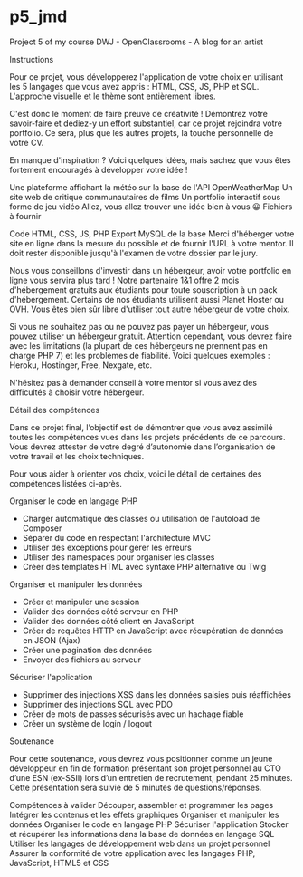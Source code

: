 # p5_jmd
Project 5 of my course DWJ - OpenClassrooms - A blog for an artist

Instructions

Pour ce projet, vous développerez l'application de votre choix en utilisant les 5 langages que vous avez appris : HTML, CSS, JS, PHP et SQL. L'approche visuelle et le thème sont entièrement libres.

C'est donc le moment de faire preuve de créativité ! Démontrez votre savoir-faire et dédiez-y un effort substantiel, car ce projet rejoindra votre portfolio. Ce sera, plus que les autres projets, la touche personnelle de votre CV.

En manque d'inspiration ? Voici quelques idées, mais sachez que vous êtes fortement encouragés à développer votre idée !

Une plateforme affichant la météo sur la base de l'API OpenWeatherMap
Un site web de critique communautaires de films
Un portfolio interactif sous forme de jeu vidéo
Allez, vous allez trouver une idée bien à vous 😀
Fichiers à fournir

Code HTML, CSS, JS, PHP
Export MySQL de la base
Merci d'héberger votre site en ligne dans la mesure du possible et de fournir l'URL à votre mentor. Il doit rester disponible jusqu'à l'examen de votre dossier par le jury.

Nous vous conseillons d'investir dans un hébergeur, avoir votre portfolio en ligne vous servira plus tard !  Notre partenaire 1&1 offre 2 mois d'hébergement gratuits aux étudiants pour toute souscription à un pack d'hébergement. Certains de nos étudiants utilisent aussi Planet Hoster ou OVH. Vous êtes bien sûr libre d'utiliser tout autre hébergeur de votre choix.

Si vous ne souhaitez pas ou ne pouvez pas payer un hébergeur, vous pouvez utiliser un hébergeur gratuit. Attention cependant, vous devrez faire avec les limitations (la plupart de ces hébergeurs ne prennent pas en charge PHP 7) et les problèmes de fiabilité. Voici quelques exemples : Heroku, Hostinger, Free, Nexgate, etc. 

N'hésitez pas à demander conseil à votre mentor si vous avez des difficultés à choisir votre hébergeur.

Détail des compétences

Dans ce projet final, l’objectif est de démontrer que vous avez assimilé toutes les compétences vues dans les projets précédents de ce parcours. Vous devrez attester de votre degré d’autonomie dans l’organisation de votre travail et les choix techniques.

Pour vous aider à orienter vos choix, voici le détail de certaines des compétences listées ci-après. 

Organiser le code en langage PHP
- Charger automatique des classes ou utilisation de l'autoload de Composer
- Séparer du code en respectant l'architecture MVC
- Utiliser des exceptions pour gérer les erreurs
- Utiliser des namespaces pour organiser les classes
- Créer des templates HTML avec syntaxe PHP alternative ou Twig

Organiser et manipuler les données
- Créer et manipuler une session
- Valider des données côté serveur en PHP
- Valider des données côté client en JavaScript
- Créer de requêtes HTTP en JavaScript avec récupération de données en JSON (Ajax)
- Créer une pagination des données
- Envoyer des fichiers au serveur

Sécuriser l'application
- Supprimer des injections XSS dans les données saisies puis réaffichées
- Supprimer des injections SQL avec PDO
- Créer de mots de passes sécurisés avec un hachage fiable
- Créer un système de login / logout

Soutenance

Pour cette soutenance, vous devrez vous positionner comme un jeune développeur en fin de formation présentant son projet personnel au CTO d’une ESN (ex-SSII) lors d’un entretien de recrutement, pendant 25 minutes. Cette présentation sera suivie de 5 minutes de questions/réponses.

Compétences à valider
Découper, assembler et programmer les pages
Intégrer les contenus et les effets graphiques
Organiser et manipuler les données
Organiser le code en langage PHP
Sécuriser l'application
Stocker et récupérer les informations dans la base de données en langage SQL
Utiliser les langages de développement web dans un projet personnel
Assurer la conformité de votre application avec les langages PHP, JavaScript, HTML5 et CSS
